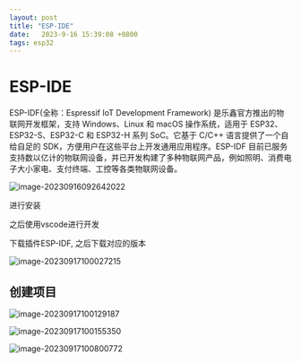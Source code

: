```yaml
---
layout: post
title: "ESP-IDE" 
date:   2023-9-16 15:39:08 +0800
tags: esp32
---
```


# ESP-IDE

ESP-IDF(全称：Espressif IoT Development Framework) 是乐鑫官方推出的物联网开发框架，支持 Windows、Linux 和 macOS 操作系统，适用于 ESP32、ESP32-S、ESP32-C 和 ESP32-H 系列 SoC。它基于 C/C++ 语言提供了一个自给自足的 SDK，方便用户在这些平台上开发通用应用程序。ESP-IDF 目前已服务支持数以亿计的物联网设备，并已开发构建了多种物联网产品，例如照明、消费电子大小家电、支付终端、工控等各类物联网设备。

![image-20230916092642022](E:\a学习\笔记\img\image-20230916092642022.png)

进行安装

之后使用vscode进行开发

下载插件ESP-IDF, 之后下载对应的版本

![image-20230917100027215](E:\a学习\笔记\img\image-20230917100027215.png)

## 创建项目

![image-20230917100129187](E:\a学习\笔记\img\image-20230917100129187.png)

![image-20230917100155350](E:\a学习\笔记\img\image-20230917100155350.png)



![image-20230917100800772](E:\a学习\笔记\img\image-20230917100800772.png)
